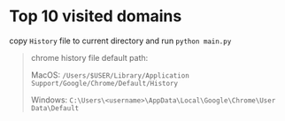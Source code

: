 # Top 10 visited domains

copy `History` file to current directory and run `python main.py`

> chrome history file default path:
> 
> MacOS: `/Users/$USER/Library/Application Support/Google/Chrome/Default/History`
> 
> Windows: `C:\Users\<username>\AppData\Local\Google\Chrome\User Data\Default`
